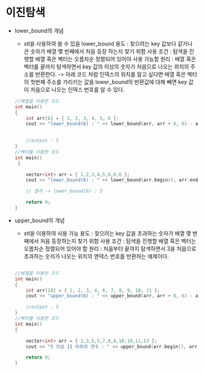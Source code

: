 # 이진탐색

- lower_bound의 개념
    - <algorithm> stl을 사용하여 쓸 수 있음
    lower_bound
    용도 : 찾으려는 key 값보다 같거나 큰 숫자가 배열 몇 번째에서 처음 등장 하는지 찾기 위함
    사용 조건 : 탐색을 진행할 배열 혹은 벡터는 오름차순 정렬되어 있어야 사용 가능함
     원리 : 배열 혹은 벡터를 끝까지 탐색하면서 key 값의 이상의 숫자가 처음으로 나오는 위치의 주소를 반환한다.
    -> 아래 코드 처럼 인덱스의 위치를 알고 싶다면 배열 혹은 벡터의 첫번째 주소를 가리키는 값을 lower_bound의 반환값에 대해 빼면 key 값이 처음으로 나오는 인덱스 번호를 알 수 있다.
    
    ```cpp
    //배열을 이용한 코드
    int main()
    {
    	int arr[6] = { 1, 2, 3, 4, 5, 6 };
    	cout << "lower_bound(6) : " << lower_bound(arr, arr + 6, 6) - arr;
    	
    
    	//output : 5
    }
    //벡터를 이용한 코드
    int main()
     {
    
    	vector<int> arr = { 1,2,3,4,5,6,6,6 };
    	cout << "lower_bound(6) : " << lower_bound(arr.begin(), arr.end(), 6) - arr.begin();
    
        // 결과 -> lower_bound(6) : 5
    
    	return 0;
    }
    ```
    
- upper_bound의 개념
    - <algorithm> stl을 이용하여 사용 가능
    용도 : 찾으려는 key 값을 초과하는 숫자가 배열 몇 번째에서 처음 등장하는지 찾기 위함
    사용 조건 : 탐색을 진행할 배열 혹은 벡터는 오름차순 정렬되어 있어야 함
    원리 : 처음부터 끝까지 탐색하면서 3을 처음으로 초과하는 숫자가 나오는 위치의 엔덱스 번호를 반환하는 예제이다.
    
    ```cpp
    
    //배열을 이용한 코드
    int main()
    {
    	int arr[10] = { 1, 2, 3, 4, 6, 7, 8, 9, 10, 11 };
    	cout << "upper_bound(6) : " << upper_bound(arr, arr + 6, 6) - arr;
    
    	//output : 5
    }
    //벡터를 이용한 코드
    int main() 
    {
    
    	vector<int> arr = { 1,3,5,5,7,8,8,10,10,11,13 };
    	cout << "5 이상 11 이하의 갯수 : " << upper_bound(arr.begin(), arr.end(), 11) - lower_bound(arr.begin(), arr.end(), 5);
    
    	return 0;
    }
    ```